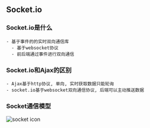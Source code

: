 ## Socket.io
### Socket.io是什么
    - 基于事件的的实时双向通信库
      - 基于websocket协议
      - 前后端通过事件进行双向通信
### Socket.io和Ajax的区别
    - Ajax基于http协议, 单向, 实时获取数据只能轮询
    - socket.io基于websocket双向通信协议, 后端可以主动推送数据
### Socket通信模型
![socket icon](/images/socket.jpg)